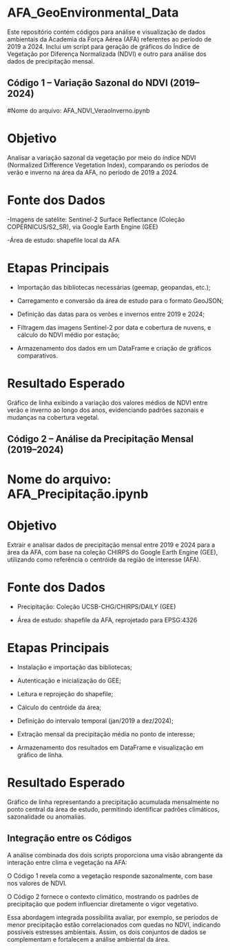 # AFA_GeoEnvironmental_Data
Este repositório contém códigos para análise e visualização de dados ambientais da Academia da Força Aérea (AFA) referentes ao período de 2019 a 2024. Inclui um script para geração de gráficos do Índice de Vegetação por Diferença Normalizada (NDVI) e outro para análise dos dados de precipitação mensal. 

## Código 1 – Variação Sazonal do NDVI (2019–2024)
#Nome do arquivo: AFA_NDVI_VeraoInverno.ipynb

# Objetivo

Analisar a variação sazonal da vegetação por meio do índice NDVI (Normalized Difference Vegetation Index), comparando os períodos de verão e inverno na área da AFA, no período de 2019 a 2024.

# Fonte dos Dados

-Imagens de satélite: Sentinel-2 Surface Reflectance (Coleção COPERNICUS/S2_SR), via Google Earth Engine (GEE)

-Área de estudo: shapefile local da AFA

# Etapas Principais

- Importação das bibliotecas necessárias (geemap, geopandas, etc.);

- Carregamento e conversão da área de estudo para o formato GeoJSON;

- Definição das datas para os verões e invernos entre 2019 e 2024;

- Filtragem das imagens Sentinel-2 por data e cobertura de nuvens, e cálculo do NDVI médio por estação;

- Armazenamento dos dados em um DataFrame e criação de gráficos comparativos.

# Resultado Esperado

Gráfico de linha exibindo a variação dos valores médios de NDVI entre verão e inverno ao longo dos anos, evidenciando padrões sazonais e mudanças na cobertura vegetal.



## Código 2 – Análise da Precipitação Mensal (2019–2024)
# Nome do arquivo: AFA_Precipitação.ipynb

# Objetivo

Extrair e analisar dados de precipitação mensal entre 2019 e 2024 para a área da AFA, com base na coleção CHIRPS do Google Earth Engine (GEE), utilizando como referência o centróide da região de interesse (AFA).

# Fonte dos Dados

- Precipitação: Coleção UCSB-CHG/CHIRPS/DAILY (GEE)

- Área de estudo: shapefile da AFA, reprojetado para EPSG:4326


# Etapas Principais

- Instalação e importação das bibliotecas;

- Autenticação e inicialização do GEE;

- Leitura e reprojeção do shapefile;

- Cálculo do centróide da área;

- Definição do intervalo temporal (jan/2019 a dez/2024);

- Extração mensal da precipitação média no ponto de interesse;

- Armazenamento dos resultados em DataFrame e visualização em gráfico de linha.

# Resultado Esperado

Gráfico de linha representando a precipitação acumulada mensalmente no ponto central da área de estudo, permitindo identificar padrões climáticos, sazonalidade ou anomalias.



## Integração entre os Códigos

A análise combinada dos dois scripts proporciona uma visão abrangente da interação entre clima e vegetação na AFA:

O Código 1 revela como a vegetação responde sazonalmente, com base nos valores de NDVI.

O Código 2 fornece o contexto climático, mostrando os padrões de precipitação que podem influenciar diretamente o vigor vegetativo.

Essa abordagem integrada possibilita avaliar, por exemplo, se períodos de menor precipitação estão correlacionados com quedas no NDVI, indicando possíveis estresses ambientais. Assim, os dois conjuntos de dados se complementam e fortalecem a análise ambiental da área.
